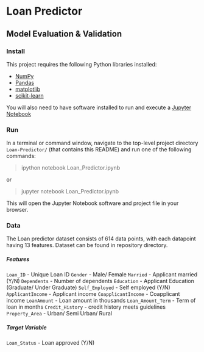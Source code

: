 # Loan Predictor
## Model Evaluation & Validation

### Install
This project requires the following Python libraries installed:

* [NumPy](www.numpy.org)
* [Pandas](pandas.pydata.org)
* [matplotlib](matplotlib.org)
* [scikit-learn](scikit-learn.org/stable/)

You will also need to have software installed to run and execute a [Jupyter Notebook](http://ipython.org/notebook.html)

### Run
In a terminal or command window, navigate to the top-level project directory `Loan-Predictor/` (that contains this README) and run one of the following commands:
> ipython notebook Loan_Predictor.ipynb

or

> jupyter notebook Loan_Predictor.ipynb

This will open the Jupyter Notebook software and project file in your browser.

### Data

The Loan predictor dataset consists of 614 data points, with each datapoint having 13 features. Dataset can be found in repository directory.

##### Features
`Loan_ID` - Unique Loan ID
`Gender` - Male/ Female
`Married` - Applicant married (Y/N)
`Dependents` - Number of dependents
`Education` - Applicant Education (Graduate/ Under Graduate)
`Self_Employed` - Self employed (Y/N)
`ApplicantIncome` - Applicant income
`CoapplicantIncome` - Coapplicant income
`LoanAmount` - Loan amount in thousands
`Loan_Amount_Term` - Term of loan in months
`Credit_History` - credit history meets guidelines
`Property_Area` - Urban/ Semi Urban/ Rural

##### Target Variable
`Loan_Status` - Loan approved (Y/N)
